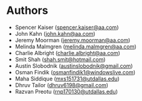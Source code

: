 # Authors

- Spencer Kaiser (spencer.kaiser@aa.com)
- John Kahn (john.kahn@aa.com)
- Jeremy Moorman (jeremy.moorman@aa.com)
- Melinda Malmgren (melinda.malmgren@aa.com)
- Charlie Albright (charlie.albright@aa.com)
- Smit Shah (shah.smit@hotmail.com)
- Austin Slobodnik (austinslobodnik@gmail.com)
- Osman Findik (osmanfindik1@windowslive.com)
- Maha Siddique (mxs151731@utdallas.edu)
- Dhruv Tailor (dhruv6198@gmail.com)
- Razvan Preotu (rnp170130@utdallas.edu)